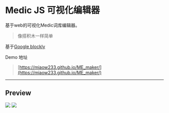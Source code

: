 # Medic JS 可视化编辑器

基于web的可视化Medic词库编辑器。
> 像搭积木一样简单

基于[Google blockly](https://github.com/google/blockly)

Demo 地址
> [https://miaow233.github.io/ME_maker/](https://miaow233.github.io/ME_maker/)

----

## Preview
<img src="https://cdn.jsdelivr.net/gh/Miaow233/ME_maker/demo/preview2.png"></img>
<img src="https://cdn.jsdelivr.net/gh/Miaow233/ME_maker/demo/preview1.png"></img>
